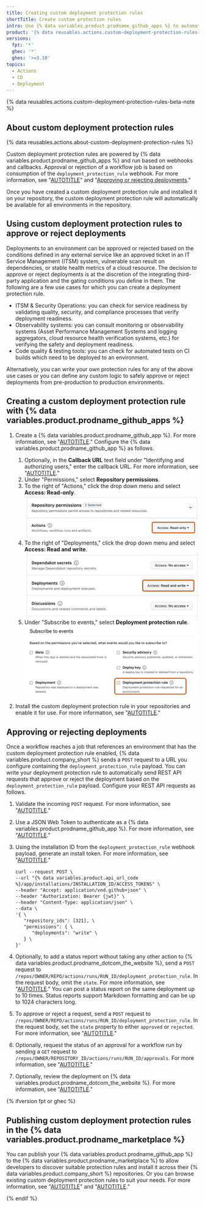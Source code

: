 ```yaml
---
title: Creating custom deployment protection rules
shortTitle: Create custom protection rules
intro: Use {% data variables.product.prodname_github_apps %} to automate protecting deployments with third-party systems.
product: '{% data reusables.actions.custom-deployment-protection-rules-availability %}'
versions:
  fpt: '*'
  ghec: '*'
  ghes: '>=3.10'
topics:
  - Actions
  - CD
  - Deployment
---
```


{% data reusables.actions.custom-deployment-protection-rules-beta-note %}

## About custom deployment protection rules

{% data reusables.actions.about-custom-deployment-protection-rules %}

Custom deployment protection rules are powered by {% data variables.product.prodname_github_apps %} and run based on webhooks and callbacks. Approval or rejection of a workflow job is based on consumption of the `deployment_protection_rule` webhook. For more information, see "[AUTOTITLE](/webhooks-and-events/webhooks/webhook-events-and-payloads#deployment_protection_rule)" and "[Approving or rejecting deployments](#approving-or-rejecting-deployments)."

Once you have created a custom deployment protection rule and installed it on your repository, the custom deployment protection rule will automatically be available for all environments in the repository.

## Using custom deployment protection rules to approve or reject deployments

Deployments to an environment can be approved or rejected based on the conditions defined in any external service like an approved ticket in an IT Service Management (ITSM) system, vulnerable scan result on dependencies, or stable health metrics of a cloud resource. The decision to approve or reject deployments is at the discretion of the integrating third-party application and the gating conditions you define in them. The following are a few use cases for which you can create a deployment protection rule.

- ITSM & Security Operations: you can check for service readiness by validating quality, security, and compliance processes that verify deployment readiness.
- Observability systems: you can consult monitoring or observability systems (Asset Performance Management Systems and logging aggregators, cloud resource health verification systems, etc.) for verifying the safety and deployment readiness.
- Code quality & testing tools: you can check for automated tests on CI builds which need to be deployed to an environment.

Alternatively, you can write your own protection rules for any of the above use cases or you can define any custom logic to safely approve or reject deployments from pre-production to production environments.

## Creating a custom deployment protection rule with {% data variables.product.prodname_github_apps %}

1. Create a {% data variables.product.prodname_github_app %}. For more information, see "[AUTOTITLE](/apps/creating-github-apps/creating-github-apps/creating-a-github-app)." Configure the {% data variables.product.prodname_github_app %} as follows.
   1. Optionally, in the **Callback URL** text field under "Identifying and authorizing users," enter the callback URL. For more information, see "[AUTOTITLE](/apps/creating-github-apps/creating-github-apps/about-the-user-authorization-callback-url)."
   1. Under "Permissions," select **Repository permissions**.
   1. To the right of "Actions," click the drop down menu and select **Access: Read-only**.
   ![Screenshot of the "Repository permissions" section when creating a new GitHub App. The button to configure permissions, with the "read-only" permission selected, for Actions is highlighted by a dark orange rectangle.](/assets/images/help/actions/actions-repo-permissions-read-only.png)
   1. To the right of "Deployments," click the drop down menu and select **Access: Read and write**.
   ![Screenshot of the "Deployments" permission settings in the "Repository permissions" section while creating a new GitHub App. The button to configure permissions, with the "read-only" permission selected, for Deployments is highlighted by a dark orange rectangle.](/assets/images/help/actions/actions-deployments-repo-permissions-read-and-write.png)
   1. Under "Subscribe to events," select **Deployment protection rule**.
   ![Screenshot of the "Subscribe to events section" section while creating a new GitHub App. The checkbox to subscribe to the deployment protection rule event is highlighted by a dark orange rectangle.](/assets/images/help/actions/actions-subscribe-to-events-deployment-protection-rules.png)

1. Install the custom deployment protection rule in your repositories and enable it for use. For more information, see "[AUTOTITLE](/actions/deployment/protecting-deployments/configuring-custom-deployment-protection-rules)."

## Approving or rejecting deployments

Once a workflow reaches a job that references an environment that has the custom deployment protection rule enabled, {% data variables.product.company_short %} sends a `POST` request to a URL you configure containing the `deployment_protection_rule` payload. You can write your deployment protection rule to automatically send REST API requests that approve or reject the deployment based on the `deployment_protection_rule` payload. Configure your REST API requests as follows.

1. Validate the incoming `POST` request. For more information, see "[AUTOTITLE](/webhooks-and-events/webhooks/securing-your-webhooks#validating-payloads-from-github)."
1. Use a JSON Web Token to authenticate as a {% data variables.product.prodname_github_app %}. For more information, see "[AUTOTITLE](/apps/creating-github-apps/authenticating-with-a-github-app/authenticating-as-a-github-app#about-authentication-as-a-github-app)."
1. Using the installation ID from the `deployment_protection_rule` webhook payload, generate an install token. For more information, see "[AUTOTITLE](/developers/apps/building-github-apps/authenticating-with-github-apps#authenticating-as-a-github-app)."

   ```shell
   curl --request POST \
   --url "{% data variables.product.api_url_code %}/app/installations/INSTALLATION_ID/ACCESS_TOKENS" \
   --header "Accept: application/vnd.github+json" \
   --header "Authorization: Bearer {jwt}" \
   --header "Content-Type: application/json" \
   --data \
   '{ \
      "repository_ids": [321], \
      "permissions": { \
         "deployments": "write" \
      } \
   }'
   ```

1. Optionally, to add a status report without taking any other action to {% data variables.product.prodname_dotcom_the_website %}, send a `POST` request to `/repos/OWNER/REPO/actions/runs/RUN_ID/deployment_protection_rule`. In the request body, omit the `state`. For more information, see "[AUTOTITLE](/rest/actions/workflow-runs#review-custom-deployment-protection-rules-for-a-workflow-run)." You can post a status report on the same deployment up to 10 times. Status reports support Markdown formatting and can be up to 1024 characters long.

1. To approve or reject a request, send a `POST` request to `/repos/OWNER/REPO/actions/runs/RUN_ID/deployment_protection_rule`. In the request body, set the `state` property to either `approved` or `rejected`. For more information, see "[AUTOTITLE](/rest/actions/workflow-runs#review-custom-deployment-protection-rules-for-a-workflow-run)."

1. Optionally, request the status of an approval for a workflow run by sending a `GET` request to `/repos/OWNER/REPOSITORY_ID/actions/runs/RUN_ID/approvals`. For more information, see "[AUTOTITLE](/rest/actions/workflow-runs#get-the-review-history-for-a-workflow-run)."

1. Optionally, review the deployment on {% data variables.product.prodname_dotcom_the_website %}. For more information, see "[AUTOTITLE](/actions/managing-workflow-runs/reviewing-deployments)."

{% ifversion fpt or ghec %}

## Publishing custom deployment protection rules in the {% data variables.product.prodname_marketplace %}

You can publish your {% data variables.product.prodname_github_app %} to the {% data variables.product.prodname_marketplace %} to allow developers to discover suitable protection rules and install it across their {% data variables.product.company_short %} repositories. Or you can browse existing custom deployment protection rules to suit your needs. For more information, see "[AUTOTITLE](/apps/publishing-apps-to-github-marketplace/github-marketplace-overview/about-github-marketplace)" and "[AUTOTITLE](/apps/publishing-apps-to-github-marketplace/listing-an-app-on-github-marketplace)."

{% endif %}